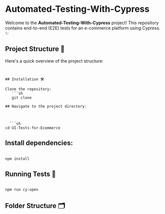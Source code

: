 # Automated-Testing-With-Cypress

Welcome to the **Automated-Testing-With-Cypress** project! This repository contains end-to-end (E2E) tests for an e-commerce platform using Cypress. ✨

## Project Structure 📁

Here's a quick overview of the project structure:


```


## Installation 🛠️

Clone the repository:
   ```sh
   git clone
   
## Navigate to the project directory:



  ```sh
cd UI-Tests-for-Ecommerce
 ```
## Install dependencies:

  ```sh

npm install
 ```

## Running Tests 🚀

  ```sh

npm run cy:open
 ```


## Folder Structure 🗂️
```plaintext

 ```
